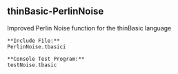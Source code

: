 ## thinBasic-PerlinNoise
Improved Perlin Noise function for the thinBasic language
```
**Include File:**
PerlinNoise.tbasici

**Console Test Program:**
testNoise.tbasic

```
